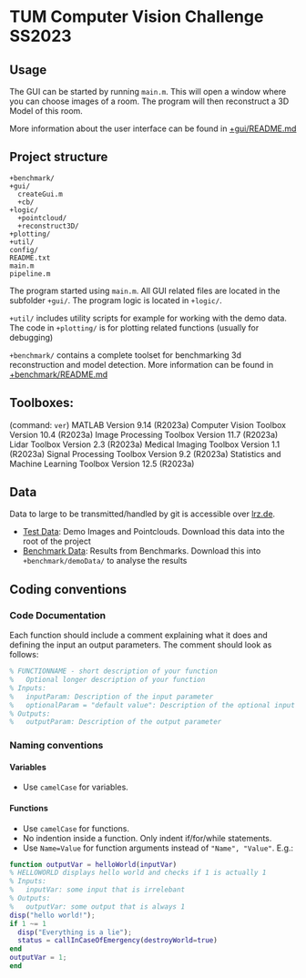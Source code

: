 # TUM Computer Vision Challenge SS2023

## Usage

The GUI can be started by running `main.m`. This will open a window where you can choose images of a room. The program will then reconstruct a 3D Model of this room.

More information about the user interface can be found in [+gui/README.md](+gui/README.md)

## Project structure

```
+benchmark/
+gui/
  createGui.m
  +cb/
+logic/
  +pointcloud/
  +reconstruct3D/
+plotting/
+util/
config/
README.txt
main.m
pipeline.m
```

The program started using `main.m`. All GUI related files are located in the subfolder `+gui/`. The program logic is located in `+logic/`.

`+util/` includes utility scripts for example for working with the demo data. The code in `+plotting/` is for plotting related functions (usually for debugging)

`+benchmark/` contains a complete toolset for benchmarking 3d reconstruction and model detection. More information can be found in [+benchmark/README.md](+benchmark/README.md)

## Toolboxes:
(command: `ver`)
MATLAB                                                Version 9.14        (R2023a)
Computer Vision Toolbox                               Version 10.4        (R2023a)
Image Processing Toolbox                              Version 11.7        (R2023a)
Lidar Toolbox                                         Version 2.3         (R2023a)
Medical Imaging Toolbox                               Version 1.1         (R2023a)
Signal Processing Toolbox                             Version 9.2         (R2023a)
Statistics and Machine Learning Toolbox               Version 12.5        (R2023a)

## Data

Data to large to be transmitted/handled by git is accessible over [lrz.de](lrz.de).

- [Test Data](https://syncandshare.lrz.de/getlink/fiW28ckD2bDDu6u2jVv7m7/test): Demo Images and Pointclouds. Download this data into the root of the project
- [Benchmark Data](https://syncandshare.lrz.de/getlink/fi8T7n2HSZSyuuPH63AWik/): Results from Benchmarks. Download this into `+benchmark/demoData/` to analyse the results

## Coding conventions

### Code Documentation

Each function should include a comment explaining what it does and defining the input an output parameters. The comment should look as follows:

```matlab
% FUNCTIONNAME - short description of your function
%   Optional longer description of your function
% Inputs:
%   inputParam: Description of the input parameter
%   optionalParam = "default value": Description of the optional input parameter
% Outputs:
%   outputParam: Description of the output parameter
```

### Naming conventions

#### Variables
- Use `camelCase` for variables.

#### Functions

- Use `camelCase` for functions.
- No indention inside a function. Only indent if/for/while statements.
- Use `Name=Value` for function arguments instead of `"Name", "Value"`. E.g.:


```matlab
function outputVar = helloWorld(inputVar)
% HELLOWORLD displays hello world and checks if 1 is actually 1
% Inputs:
%   inputVar: some input that is irrelebant
% Outputs:
%   outputVar: some output that is always 1
disp("hello world!");
if 1 ~= 1
  disp("Everything is a lie");
  status = callInCaseOfEmergency(destroyWorld=true)
end
outputVar = 1;
end
```